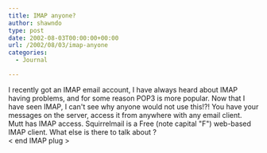 ```yaml
---
title: IMAP anyone?
author: shawndo
type: post
date: 2002-08-03T00:00:00+00:00
url: /2002/08/03/imap-anyone
categories:
  - Journal

---
```

I recently got an IMAP email account, I have always heard about IMAP having problems, and for some reason POP3 is more popular. Now that I have seen IMAP, I can't see why anyone would not use this!?! You have your messages on the server, access it from anywhere with any email client. Mutt has IMAP access. Squirrelmail is a Free (note capital "F") web-based IMAP client. What else is there to talk about ?  
< end IMAP plug >